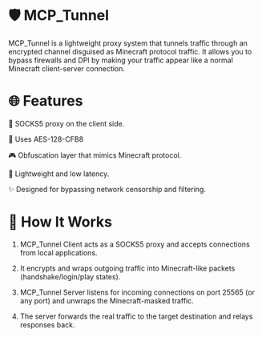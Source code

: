 # 🛡️ MCP_Tunnel

MCP_Tunnel is a lightweight proxy system that tunnels traffic through an encrypted channel disguised as Minecraft protocol traffic. It allows you to bypass firewalls and DPI by making your traffic appear like a normal Minecraft client-server connection.

# 🌐 Features

🧦 SOCKS5 proxy on the client side.

🔐 Uses AES-128-CFB8

🎮 Obfuscation layer that mimics Minecraft protocol.

🚀 Lightweight and low latency.

✨ Designed for bypassing network censorship and filtering.

# 📖 How It Works

1. MCP_Tunnel Client acts as a SOCKS5 proxy and accepts connections from local applications.

2. It encrypts and wraps outgoing traffic into Minecraft-like packets (handshake/login/play states).

3. MCP_Tunnel Server listens for incoming connections on port 25565 (or any port) and unwraps the Minecraft-masked traffic.

4. The server forwards the real traffic to the target destination and relays responses back.
